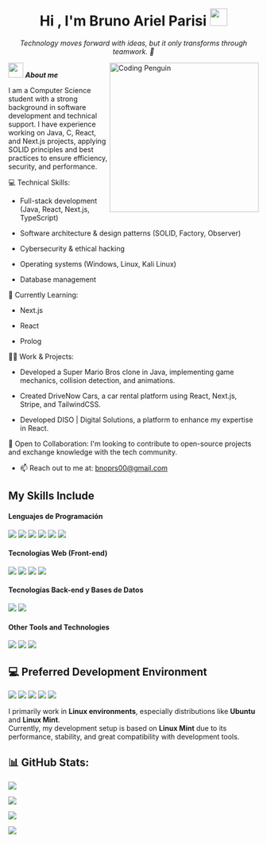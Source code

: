<h1 align="center"><b>Hi , I'm Bruno Ariel Parisi </b><img src="https://media.giphy.com/media/hvRJCLFzcasrR4ia7z/giphy.gif" width="35"></h1>
<!--  -->

<p align="center"><i> Technology moves forward with ideas, but it only transforms through teamwork. 🚀 </i></p>

<img align="right" width="300px" alt="Coding Penguin" src="https://media.giphy.com/media/2IudUHdI075HL02Pkk/giphy.gif" />


<img src="https://media.giphy.com/media/ObNTw8Uzwy6KQ/giphy.gif" width="30px">&nbsp;***About me***

I am a Computer Science student with a strong background in software development and technical support. I have experience working on Java, C, React, and Next.js projects, applying SOLID principles and best practices to ensure efficiency, security, and performance.

💻 Technical Skills:

- Full-stack development (Java, React, Next.js, TypeScript)

- Software architecture & design patterns (SOLID, Factory, Observer)

- Cybersecurity & ethical hacking

- Operating systems (Windows, Linux, Kali Linux)

- Database management

🚀 Currently Learning:

- Next.js

- React

- Prolog

👨‍💻 Work & Projects:

- Developed a Super Mario Bros clone in Java, implementing game mechanics, collision detection, and animations.

- Created DriveNow Cars, a car rental platform using React, Next.js, Stripe, and TailwindCSS.

- Developed DISO | Digital Solutions, a platform to enhance my expertise in React.

🌟 Open to Collaboration: I'm looking to contribute to open-source projects and exchange knowledge with the tech community.
- 📫 Reach out to me at: <a href="bnoprs00@gmail.com">bnoprs00@gmail.com</a>

## My Skills Include
<h4> Lenguajes de Programación </h4>
<span>
  <img src="https://img.shields.io/badge/Java-ED8B00?style=for-the-badge&logo=java&logoColor=white">
  <img src="https://img.shields.io/badge/C-00599C?style=for-the-badge&logo=c&logoColor=white">
  <img src="https://img.shields.io/badge/Pascal-512BD4?style=for-the-badge&logo=pascal&logoColor=white">
  <img src="https://img.shields.io/badge/Prolog-B30000?style=for-the-badge&logo=prolog&logoColor=white">
  <img src="https://img.shields.io/badge/JavaScript-F7DF1E?style=for-the-badge&logo=javascript&logoColor=black">
  <img src="https://img.shields.io/badge/TypeScript-007ACC?style=for-the-badge&logo=typescript&logoColor=white">
</span>

<h4> Tecnologías Web (Front-end) </h4>
<span>
  <img src="https://img.shields.io/badge/HTML5-E34F26?style=for-the-badge&logo=html5&logoColor=white">
  <img src="https://img.shields.io/badge/CSS3-1572B6?style=for-the-badge&logo=css3&logoColor=white">
  <img src="https://img.shields.io/badge/React-20232A?style=for-the-badge&logo=react&logoColor=61DAFB">
  <img src="https://img.shields.io/badge/Next.js-000000?style=for-the-badge&logo=nextdotjs&logoColor=white">
</span>

<h4> Tecnologías Back-end y Bases de Datos </h4>
<span>
  <img src="https://img.shields.io/badge/Prisma-3982CE?style=for-the-badge&logo=prisma&logoColor=white">
  <img src="https://img.shields.io/badge/Neon-000000?style=for-the-badge&logo=neon&logoColor=00FFFF">
</span>

<h4> Other Tools and Technologies </h4>
<span>
  <img src="https://img.shields.io/badge/Git-F05032?style=for-the-badge&logo=git&logoColor=white">
  <img src="https://img.shields.io/badge/GitHub-181717?style=for-the-badge&logo=github&logoColor=white">
  <img src="https://img.shields.io/badge/Vercel-000000?style=for-the-badge&logo=vercel&logoColor=white">
</span>


## 💻 Preferred Development Environment

<span>
  <img src="https://img.shields.io/badge/Linux-FCC624?style=for-the-badge&logo=linux&logoColor=black">
  <img src="https://img.shields.io/badge/Kali_Linux-557C94?style=for-the-badge&logo=kalilinux&logoColor=white">
  <img src="https://img.shields.io/badge/Ubuntu-E95420?style=for-the-badge&logo=ubuntu&logoColor=white">
  <img src="https://img.shields.io/badge/Linux_Mint-87CF3E?style=for-the-badge&logo=linuxmint&logoColor=white">
  <img src="https://img.shields.io/badge/Windows-0078D6?style=for-the-badge&logo=windows&logoColor=white">
</span>

  I primarily work in **Linux environments**, especially distributions like **Ubuntu** and **Linux Mint**.  
  Currently, my development setup is based on **Linux Mint** due to its performance, stability, and great compatibility with development tools.

  
<h2>📊 GitHub Stats:</h2>

<!-- Stats generales -->
[![](https://github-readme-stats.vercel.app/api?username=brunitoa10&show_icons=true&theme=tokyonight&hide_border=true&locale=en)](https://github.com/brunitoa10)

<!-- Racha de commits -->
[![](https://github-readme-streak-stats.herokuapp.com/?user=brunitoa10&theme=material-palenight)](https://github.com/brunitoa10)

<!-- Lenguajes más usados -->
[![](https://github-readme-stats.vercel.app/api/top-langs/?username=brunitoa10&layout=compact&theme=tokyonight&hide_border=true)](https://github.com/brunitoa10)

<!-- Actividad diaria/semanal -->
[![](https://github-readme-activity-graph.vercel.app/graph?username=brunitoa10&theme=tokyo-night&hide_border=true)](https://github.com/brunitoa10)

</div>

